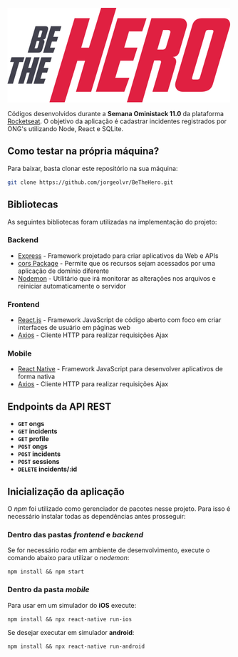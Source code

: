 ![Alt Text](https://github.com/jorgeolvr/BeTheHero/raw/master/frontend/src/assets/logo.svg)

Códigos desenvolvidos durante a **Semana Oministack 11.0** da plataforma [Rocketseat](https://rocketseat.com.br/).
O objetivo da aplicação é cadastrar incidentes registrados por ONG's utilizando Node, React e SQLite.

## Como testar na própria máquina?

Para baixar, basta clonar este repositório na sua máquina:

```sh
git clone https://github.com/jorgeolvr/BeTheHero.git
```
## Bibliotecas
As seguintes bibliotecas foram utilizadas na implementação do projeto:

### Backend
- [Express](https://www.npmjs.com/package/express) - Framework projetado para criar aplicativos da Web e APIs
- [cors Package](https://www.npmjs.com/package/cors) - Permite que os recursos sejam acessados por uma aplicação de domínio diferente
- [Nodemon](https://nodemon.io/) - Utilitário que irá monitorar as alterações nos arquivos e reiniciar automaticamente o servidor

### Frontend
- [React.js](https://pt-br.reactjs.org/) - Framework JavaScript de código aberto com foco em criar interfaces de usuário em páginas web
- [Axios](https://www.npmjs.com/package/axios) - Cliente HTTP para realizar requisições Ajax

### Mobile
- [React Native](https://facebook.github.io/react-native/) - Framework JavaScript para desenvolver aplicativos de forma nativa
- [Axios](https://www.npmjs.com/package/axios) - Cliente HTTP para realizar requisições Ajax

## Endpoints da API REST
- **<code>GET</code> ongs**
- **<code>GET</code> incidents**
- **<code>GET</code> profile**
- **<code>POST</code> ongs**
- **<code>POST</code> incidents**
- **<code>POST</code> sessions**
- **<code>DELETE</code> incidents/:id**

## Inicialização da aplicação
O *npm* foi utilizado como gerenciador de pacotes nesse projeto. Para isso é necessário instalar todas as dependências antes prosseguir:

### Dentro das pastas *frontend* e *backend*
Se for necessário rodar em ambiente de desenvolvimento, execute o comando abaixo para utilizar o *nodemon*:
```
npm install && npm start
```

### Dentro da pasta *mobile*
Para usar em um simulador do **iOS** execute:
```
npm install && npx react-native run-ios
```
Se desejar executar em simulador **android**:
```
npm install && npx react-native run-android 
```

